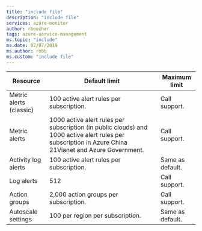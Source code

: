 ```yaml
---
title: "include file" 
description: "include file" 
services: azure-monitor
author: rboucher
tags: azure-service-management
ms.topic: "include"
ms.date: 02/07/2019
ms.author: robb
ms.custom: "include file"
---
```


| Resource | Default limit | Maximum limit |
| --- | --- | --- |
| Metric alerts (classic) |100 active alert rules per subscription. | Call support. |
| Metric alerts |1000 active alert rules per subscription (in public clouds) and 1000 active alert rules per subscription in Azure China 21Vianet and Azure Government. | Call support. |
| Activity log alerts | 100 active alert rules per subscription. | Same as default. |
| Log alerts | 512 | Call support. |
| Action groups |2,000 action groups per subscription. | Call support. |
| Autoscale settings |100 per region per subscription. | Same as default. |
